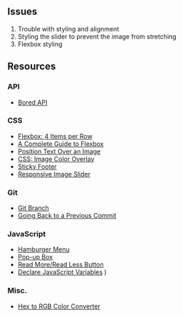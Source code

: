 ## Issues
1. Trouble with styling and alignment
2. Styling the slider to prevent the image from stretching
3. Flexbox styling

## Resources

### API
* [Bored API](https://www.boredapi.com/)

### CSS
* [Flexbox: 4 Items per Row](https://stackoverflow.com/questions/29546550/flexbox-4-items-per-row)
* [A Complete Guide to Flexbox](https://css-tricks.com/snippets/css/a-guide-to-flexbox/)
* [Position Text Over an Image](https://www.w3schools.com/howto/howto_css_image_text.asp)
* [CSS: Image Color Overlay](https://dev.to/ellen_dev/two-ways-to-achieve-an-image-colour-overlay-with-css-eio)
* [Sticky Footer](https://philipwalton.github.io/solved-by-flexbox/demos/sticky-footer/)
* [Responsive Image Slider](https://www.youtube.com/watch?v=pGHOaY4dhAA)

### Git
* [Git Branch](https://www.atlassian.com/git/tutorials/using-branches)
* [Going Back to a Previous Commit](https://medium.com/swlh/using-git-how-to-go-back-to-a-previous-commit-8579ccc8180f)

### JavaScript
* [Hamburger Menu](https://codepen.io/AlHakem/pen/pKoEYp)
* [Pop-up Box](https://www.w3schools.com/howto/howto_css_modals.asp)
* [Read More/Read Less Button](https://www.w3schools.com/howto/howto_js_read_more.asp)
* [Declare JavaScript Variables](https://www.freecodecamp.org/learn/javascript-algorithms-and-data-structures/basic-javascript/declare-javascript-variables)
)

### Misc.
* [Hex to RGB Color Converter](https://www.rapidtables.com/convert/color/hex-to-rgb.html)







